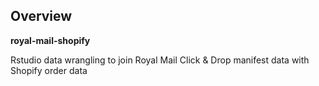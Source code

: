 ## Overview

**royal-mail-shopify**

Rstudio data wrangling to join Royal Mail Click &amp; Drop manifest data with Shopify order data
